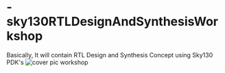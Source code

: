 # -sky130RTLDesignAndSynthesisWorkshop
Basically, It will contain RTL Design and Synthesis Concept  using Sky130 PDK's
![cover pic workshop](https://user-images.githubusercontent.com/92054999/165620278-e5156f03-c1ef-4208-bf5f-229be45ee5da.PNG)

